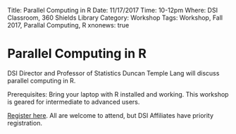 Title: Parallel Computing in R
Date: 11/17/2017
Time: 10-12pm
Where: DSI Classroom, 360 Shields Library
Category: Workshop
Tags: Workshop, Fall 2017, Parallal Computing, R
xnonews: true

# Parallel Computing in R

DSI Director and Professor of Statistics Duncan Temple Lang will discuss parallel computing in R.

Prerequisites: 
Bring your laptop with R installed and working. This workshop is geared for intermediate to advanced users.

[Register here](https://www.eventbrite.com/e/dsi-workshop-november-17-parallel-computing-in-r-tickets-38741441695?aff=erellivmlt). All are welcome to attend, but DSI Affiliates have priority registration.